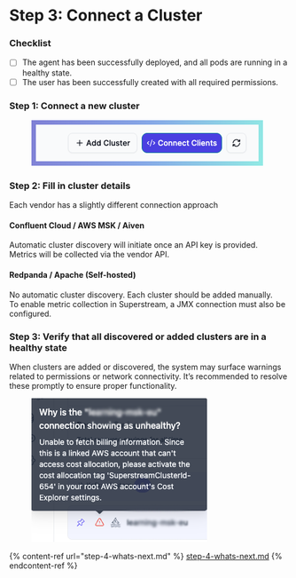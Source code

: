 # Step 3: Connect a Cluster

### Checklist

* [ ] The agent has been successfully deployed, and all pods are running in a healthy state.
* [ ] The user has been successfully created with all required permissions.

### Step 1: Connect a new cluster

<div align="left"><figure><img src="../.gitbook/assets/screenshot-with-background (1).png" alt=""><figcaption></figcaption></figure></div>

### Step 2: Fill in cluster details

Each vendor has a slightly different connection approach

#### Confluent Cloud / AWS MSK / Aiven

Automatic cluster discovery will initiate once an API key is provided.\
Metrics will be collected via the vendor API.

#### Redpanda / Apache (Self-hosted)

No automatic cluster discovery. Each cluster should be added manually. \
To enable metric collection in Superstream, a JMX connection must also be configured.

### Step 3: Verify that all discovered or added clusters are in a healthy state

When clusters are added or discovered, the system may surface warnings related to permissions or network connectivity. It’s recommended to resolve these promptly to ensure proper functionality.

<figure><img src="../.gitbook/assets/image.png" alt=""><figcaption></figcaption></figure>

{% content-ref url="step-4-whats-next.md" %}
[step-4-whats-next.md](step-4-whats-next.md)
{% endcontent-ref %}
